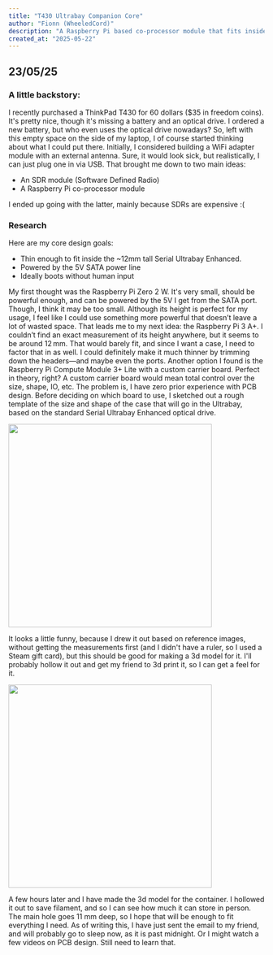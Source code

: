 ```yaml
---
title: "T430 Ultrabay Companion Core"
author: "Fionn (WheeledCord)"
description: "A Raspberry Pi based co-processor module that fits inside the ThinkPad T430 (And hopefully similar models) Ultrabay."
created_at: "2025-05-22"
---
```


## 23/05/25
### A little backstory:

I recently purchased a ThinkPad T430 for 60 dollars ($35 in freedom coins). It's pretty nice, though it's missing a battery and an optical drive. I ordered a new battery, but who even uses the optical drive nowadays? So, left with this empty space on the side of my laptop, I of course started thinking about what I could put there. Initially, I considered building a WiFi adapter module with an external antenna. Sure, it would look sick, but realistically, I can just plug one in via USB. That brought me down to two main ideas:

- An SDR module (Software Defined Radio)
- A Raspberry Pi co-processor module

I ended up going with the latter, mainly because SDRs are expensive :(

### Research
Here are my core design goals:
- Thin enough to fit inside the ~12mm tall Serial Ultrabay Enhanced.
- Powered by the 5V SATA power line
- Ideally boots without human input

My first thought was the Raspberry Pi Zero 2 W. It's very small, should be powerful enough, and can be powered by the 5V I get from the SATA port. Though, I think it may be too small. Although its height is perfect for my usage, I feel like I could use something more powerful that doesn’t leave a lot of wasted space. That leads me to my next idea: the Raspberry Pi 3 A+. I couldn’t find an exact measurement of its height anywhere, but it seems to be around 12 mm. That would barely fit, and since I want a case, I need to factor that in as well. I could definitely make it much thinner by trimming down the headers—and maybe even the ports. Another option I found is the Raspberry Pi Compute Module 3+ Lite with a custom carrier board. Perfect in theory, right? A custom carrier board would mean total control over the size, shape, IO, etc. The problem is, I have zero prior experience with PCB design. Before deciding on which board to use, I sketched out a rough template of the size and shape of the case that will go in the Ultrabay, based on the standard Serial Ultrabay Enhanced optical drive.

<img src="https://github.com/user-attachments/assets/9df797d9-3733-4b6c-aa58-ce4df23fb898" width="400"/>

It looks a little funny, because I drew it out based on reference images, without getting the measurements first (and I didn't have a ruler, so I used a Steam gift card), but this should be good for making a 3d model for it. I'll probably hollow it out and get my friend to 3d print it, so I can get a feel for it. 

<img src="https://github.com/user-attachments/assets/53f3d6d3-d7ec-42be-a7cd-015ad86d6c5a" width="400"/>

A few hours later and I have made the 3d model for the container. I hollowed it out to save filament, and so I can see how much it can store in person. The main hole goes 11 mm deep, so I hope that will be enough to fit everything I need. As of writing this, I have just sent the email to my friend, and will probably go to sleep now, as it is past midnight. Or I might watch a few videos on PCB design. Still need to learn that.

